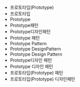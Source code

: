 - 프로토타입(Prototype)
- 프로토타입
- Prototype
- Prototype패턴
- Prototype디자인패턴
- Prototype 패턴
- Prototype Pattern
- Prototype DesignPattern
- Prototype Design Pattern
- Prototype디자인 패턴
- Prototype 디자인 패턴
- 프로토타입(Prototype) 패턴
- 프로토타입(Prototype) 디자인패턴